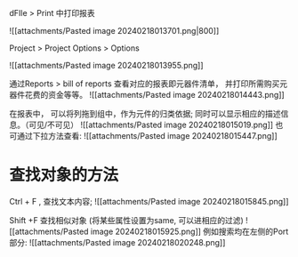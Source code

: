 dFIle > Print 中打印报表

![[attachments/Pasted image 20240218013701.png|800]]

Project > Project Options > Options

![[attachments/Pasted image 20240218013955.png]]

通过Reports > bill of reports 查看对应的报表即元器件清单， 并打印所需购买元器件花费的资金等等。 
![[attachments/Pasted image 20240218014443.png]]

在报表中， 可以将列拖到组中，作为元件的归类依据; 同时可以显示相应的描述信息。（可见/不可见）
![[attachments/Pasted image 20240218015019.png]]
也可通过下拉方法查看:
![[attachments/Pasted image 20240218015447.png]]

# 查找对象的方法

Ctrl + F , 查找文本内容; 
![[attachments/Pasted image 20240218015845.png]] 

Shift +F 查找相似对象 (将某些属性设置为same, 可以进相应的过滤)
![[attachments/Pasted image 20240218015925.png]]
例如搜索均在左侧的Port部分: 
![[attachments/Pasted image 20240218020248.png]]
